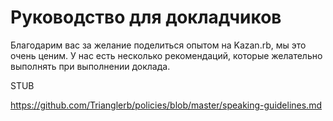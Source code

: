 # Руководство для докладчиков

Благодарим вас за желание поделиться опытом на Kazan.rb, мы это очень ценим.
У нас есть несколько рекомендаций, которые желательно выполнять при выполнении доклада.

STUB

https://github.com/Trianglerb/policies/blob/master/speaking-guidelines.md
